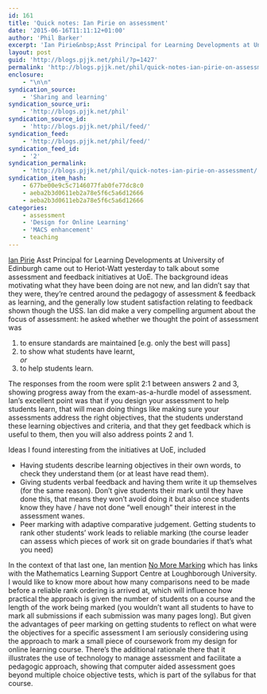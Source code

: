 ```yaml
---
id: 161
title: 'Quick notes: Ian Pirie on assessment'
date: '2015-06-16T11:11:12+01:00'
author: 'Phil Barker'
excerpt: 'Ian Pirie&nbsp;Asst Principal for Learning Developments at University of Edinburgh came out to Heriot-Watt yesterday to talk about some assessment and feedback initiatives at UoE. &nbsp;The background ideas motivating what they have been doing are not new, and Ian didn&rsquo;t say that they were, they&rsquo;re centred around the pedagogy of assessment &amp; feedback as learning, &hellip; <a href="http://blogs.pjjk.net/phil/quick-notes-ian-pirie-on-assessment/">Continue reading <span>Quick notes: Ian Pirie on assessment</span> <span>&rarr;</span></a>'
layout: post
guid: 'http://blogs.pjjk.net/phil/?p=1427'
permalink: 'http://blogs.pjjk.net/phil/quick-notes-ian-pirie-on-assessment/'
enclosure:
    - "\n\n"
syndication_source:
    - 'Sharing and learning'
syndication_source_uri:
    - 'http://blogs.pjjk.net/phil'
syndication_source_id:
    - 'http://blogs.pjjk.net/phil/feed/'
syndication_feed:
    - 'http://blogs.pjjk.net/phil/feed/'
syndication_feed_id:
    - '2'
syndication_permalink:
    - 'http://blogs.pjjk.net/phil/quick-notes-ian-pirie-on-assessment/'
syndication_item_hash:
    - 677be00e9c5c7146077fab0fe77dc8c0
    - aeba2b3d0611eb2a78e5f6c5a6d12666
    - aeba2b3d0611eb2a78e5f6c5a6d12666
categories:
    - assessment
    - 'Design for Online Learning'
    - 'MACS enhancement'
    - teaching
---
```


[Ian Pirie](http://www.ed.ac.uk/principals-office/assistant-principals/pirie) Asst Principal for Learning Developments at University of Edinburgh came out to Heriot-Watt yesterday to talk about some assessment and feedback initiatives at UoE. The background ideas motivating what they have been doing are not new, and Ian didn’t say that they were, they’re centred around the pedagogy of assessment &amp; feedback as learning, and the generally low student satisfaction relating to feedback shown though the USS. Ian did make a very compelling argument about the focus of assessment: he asked whether we thought the point of assessment was

1. to ensure standards are maintained \[e.g. only the best will pass\]
2. to show what students have learnt,  
    *or*
3. to help students learn.

The responses from the room were split 2:1 between answers 2 and 3, showing progress away from the exam-as-a-hurdle model of assessment. Ian’s excellent point was that if you design your assessment to help students learn, that will mean doing things like making sure your assessments address the right objectives, that the students understand these learning objectives and criteria, and that they get feedback which is useful to them, then you will also address points 2 and 1.

Ideas I found interesting from the initiatives at UoE, included

- Having students describe learning objectives in their own words, to check they understand them (or at least have read them).
- Giving students verbal feedback and having them write it up themselves (for the same reason). Don’t give students their mark until they have done this, that means they won’t avoid doing it but also once students know they have / have not done “well enough” their interest in the assessment wanes.
- Peer marking with adaptive comparative judgement. Getting students to rank other students’ work leads to reliable marking (the course leader can assess which pieces of work sit on grade boundaries if that’s what you need)

In the context of that last one, Ian mention [No More Marking](https://www.nomoremarking.com/) which has links with the Mathematics Learning Support Centre at Loughborough University. I would like to know more about how many comparisons need to be made before a reliable rank ordering is arrived at, which will influence how practical the approach is given the number of students on a course and the length of the work being marked (you wouldn’t want all students to have to mark all submissions if each submission was many pages long). But given the advantages of peer marking on getting students to reflect on what were the objectives for a specific assessment I am seriously considering using the approach to mark a small piece of coursework from my design for online learning course. There’s the additional rationale there that it illustrates the use of technology to manage assessment and facilitate a pedagogic approach, showing that computer aided assessment goes beyond multiple choice objective tests, which is part of the syllabus for that course.